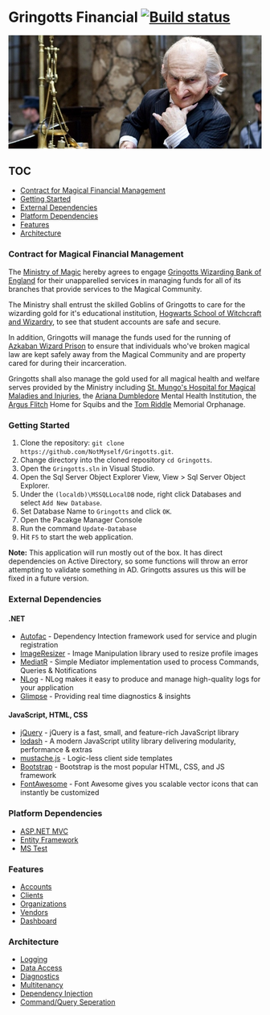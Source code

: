 # Gringotts Financial [![Build status](https://ci.appveyor.com/api/projects/status/r26bfloq6gl2b7r8?svg=true)](https://ci.appveyor.com/project/NotMyself/gringotts)

![Gringotts](/docs/images/gringotts_wide.jpg?raw=true "Gringotts")

## TOC

- [Contract for Magical Financial Management](#contract-for-magical-financial-management)
- [Getting Started](#getting-started)
- [External Dependencies](#external-dependencies)
- [Platform Dependencies](#platform-dependencies)
- [Features](#features)
- [Architecture](#architecture)


### Contract for Magical Financial Management

The [Ministry of Magic](http://harrypotter.wikia.com/wiki/British_Ministry_of_Magic) hereby agrees to engage [Gringotts Wizarding Bank of England](http://harrypotter.wikia.com/wiki/Gringotts_Wizarding_Bank) for their unapparelled services in managing funds for all of its branches that provide services to the Magical Community.

The Ministry shall entrust the skilled Goblins of Gringotts to care for the wizarding gold for it's educational institution, [Hogwarts School of Witchcraft and Wizardry](http://harrypotter.wikia.com/wiki/Hogwarts_School_of_Witchcraft_and_Wizardry), to
see that student accounts are safe and secure.

In addition, Gringotts will manage the funds used for the running of [Azkaban Wizard Prison](http://harrypotter.wikia.com/wiki/Azkaban) to ensure that individuals who've broken magical law are kept safely away from
the Magical Community and are property cared for during their incarceration.

Gringotts shall also manage the gold used for all magical health and welfare serves
provided by the Ministry including [St. Mungo's Hospital for Magical Maladies and
Injuries](http://harrypotter.wikia.com/wiki/St_Mungo's_Hospital_for_Magical_Maladies_and_Injuries), the [Ariana Dumbledore](http://harrypotter.wikia.com/wiki/Ariana_Dumbledore) Mental Health Institution, the [Argus Flitch](http://harrypotter.wikia.com/wiki/Argus_Filch) Home for
Squibs and the [Tom Riddle](http://harrypotter.wikia.com/wiki/Tom_Riddle) Memorial Orphanage.

### Getting Started

1. Clone the repository: `git clone https://github.com/NotMyself/Gringotts.git`.
1. Change directory into the cloned repository `cd Gringotts`.
1. Open the `Gringotts.sln` in Visual Studio.
1. Open the Sql Server Object Explorer View, View > Sql Server Object Explorer.
1. Under the `(localdb)\MSSQLLocalDB` node, right click Databases and select `Add New Database`.
1. Set Database Name to `Gringotts` and click `OK`.
1. Open the Pacakge Manager Console
1. Run the command `Update-Database`
1. Hit `F5` to start the web application.

**Note:** This application will run mostly out of the box. It has direct dependencies on Active Directory, so some functions will throw an error attempting to validate something in AD. Gringotts assures us this will be fixed in a future version.

### External Dependencies

#### .NET

- [Autofac](https://autofac.org/) - Dependency Intection framework used for service and plugin registration
- [ImageResizer](https://imageresizing.net/) - Image Manipulation library used to resize profile images
- [MediatR](https://github.com/jbogard/MediatR) - Simple Mediator implementation used to process Commands, Queries & Notifications
- [NLog](http://nlog-project.org/) - NLog makes it easy to produce and manage high-quality logs for your application
- [Glimpse](http://getglimpse.com/) - Providing real time diagnostics & insights

#### JavaScript, HTML, CSS

- [jQuery](https://jquery.com/) - jQuery is a fast, small, and feature-rich JavaScript library
- [lodash](https://lodash.com/) - A modern JavaScript utility library delivering modularity, performance & extras
- [mustache.js](https://mustache.github.io/) - Logic-less client side templates
- [Bootstrap](http://getbootstrap.com/) - Bootstrap is the most popular HTML, CSS, and JS framework
- [FontAwesome](http://fontawesome.io/) - Font Awesome gives you scalable vector icons that can instantly be customized

### Platform Dependencies

- [ASP.NET MVC](https://www.asp.net/mvc)
- [Entity Framework](https://msdn.com/data/ef)
- [MS Test](https://www.visualstudio.com/en-us/docs/test/developer-testing/index)

### Features

- [Accounts](docs/mockups/Account/readme.md)
- [Clients](docs/mockups/Client/readme.md)
- [Organizations](docs/mockups/Organization/readme.md)
- [Vendors](docs/mockups/Vendor/readme.md)
- [Dashboard](docs/mockups/Dashboard/readme.md)

### Architecture

- [Logging](docs/logging.md)
- [Data Access](docs/dataaccess.md)
- [Diagnostics](docs/diagnostics.md)
- [Multitenancy](docs/multitenancy.md)
- [Dependency Injection](docs/dependencyinjection.md)
- [Command/Query Seperation](docs/commandqueryseperation.md)
